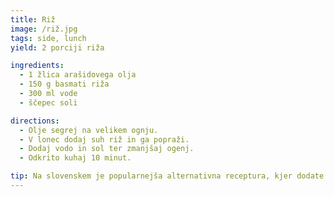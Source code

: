 ```yaml
---
title: Riž
image: /riž.jpg
tags: side, lunch
yield: 2 porciji riža

ingredients:
  - 1 žlica arašidovega olja
  - 150 g basmati riža
  - 300 ml vode
  - ščepec soli

directions:
  - Olje segrej na velikem ognju.
  - V lonec dodaj suh riž in ga popraži.
  - Dodaj vodo in sol ter zmanjšaj ogenj.
  - Odkrito kuhaj 10 minut.

tip: Na slovenskem je popularnejša alternativna receptura, kjer dodate še žlico olja, podvojite količino vode in čas kuhanja ter servirate z zajemalko.
---
```


<Recipe :data="$frontmatter" />
